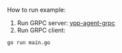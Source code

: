 
How to run example:
1. Run GRPC server: [vpp-agent-grpc](../../cmd/vpp-agent-grpc)
2. Run GRPC client:
```
go run main.go
```